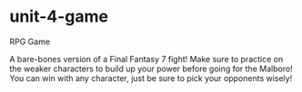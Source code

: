 # unit-4-game
RPG Game

A bare-bones version of a Final Fantasy 7 fight! Make sure to practice on the weaker characters to build up your power before going for the Malboro! You can win with any character, just be sure to pick your opponents wisely!